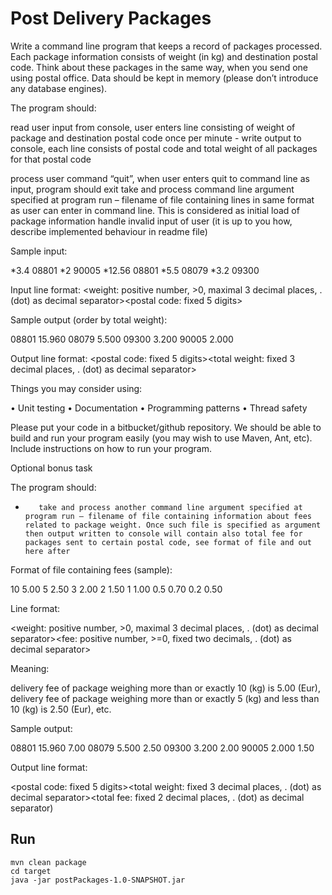 # Post Delivery Packages
Write a command line program that keeps a record of packages processed. Each package information consists of weight (in kg) and destination postal code. Think about these packages in the same way, when you send one using postal office. Data should be kept in memory (please don’t introduce any database engines). 

The program should:

read user input from console, user enters line consisting of weight of package and destination postal code
once per minute - write output to console, each line consists of postal code and total weight of all packages for that postal code

process user command “quit”, when user enters quit to command line as input, program should exit
take and process command line argument specified at program run – filename of file containing lines in same format as user can enter in command line. This is considered as initial load of package information
handle invalid input of user (it is up to you how, describe implemented behaviour in readme file)

Sample input: 

*3.4 08801
*2 90005
*12.56 08801
*5.5 08079 
*3.2 09300

Input line format:
<weight: positive number, >0, maximal 3 decimal places, . (dot) as decimal separator><space><postal code: fixed 5 digits> 

Sample output (order by total weight): 

08801 15.960
08079 5.500
09300 3.200
90005 2.000

 

Output line format:
<postal code: fixed 5 digits><space><total weight: fixed 3 decimal places, . (dot) as decimal separator>

Things you may consider using: 

• Unit testing 
• Documentation 
• Programming patterns 
• Thread safety 

 Please put your code in a bitbucket/github repository. We should be able to build and run your program easily (you may wish to use Maven, Ant, etc). Include instructions on how to run your program. 

 

Optional bonus task

The program should:
-        take and process another command line argument specified at program run – filename of file containing information about fees related to package weight. Once such file is specified as argument then output written to console will contain also total fee for packages sent to certain postal code, see format of file and out here after

Format of file containing fees (sample):

10 5.00
5 2.50
3 2.00
2 1.50
1 1.00
0.5 0.70
0.2 0.50

Line format:

<weight: positive number, >0, maximal 3 decimal places, . (dot) as decimal separator><space><fee: positive number, >=0, fixed two decimals, . (dot) as decimal separator> 

Meaning:

delivery fee of package weighing more than or exactly 10 (kg) is 5.00 (Eur),
delivery fee of package weighing more than or exactly 5 (kg) and less than 10 (kg) is 2.50 (Eur), etc.

 

Sample output: 

08801 15.960 7.00
08079 5.500 2.50
09300 3.200 2.00
90005 2.000 1.50

Output line format:

<postal code: fixed 5 digits><space><total weight: fixed 3 decimal places, . (dot) as decimal separator><space><total fee: fixed 2 decimal places, . (dot) as decimal separator)

## Run
    mvn clean package
    cd target
    java -jar postPackages-1.0-SNAPSHOT.jar
